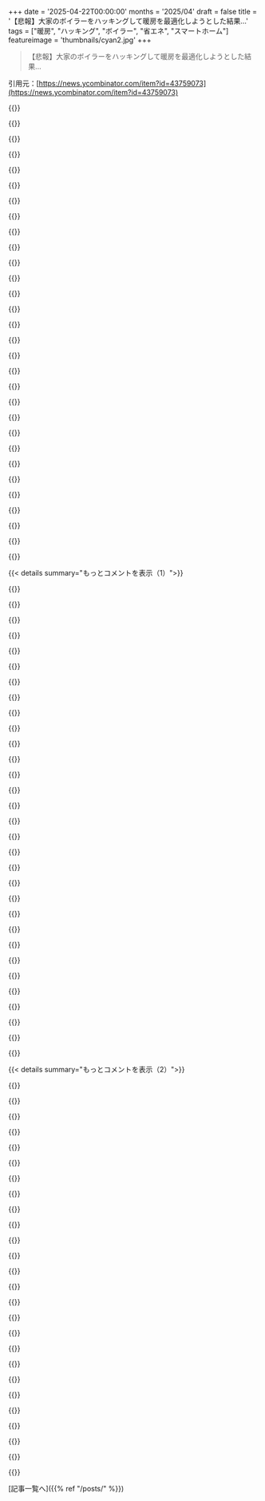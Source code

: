 +++
date = '2025-04-22T00:00:00'
months = '2025/04'
draft = false
title = '【悲報】大家のボイラーをハッキングして暖房を最適化しようとした結果…'
tags = ["暖房", "ハッキング", "ボイラー", "省エネ", "スマートホーム"]
featureimage = 'thumbnails/cyan2.jpg'
+++

> 【悲報】大家のボイラーをハッキングして暖房を最適化しようとした結果…

引用元：[https://news.ycombinator.com/item?id=43759073](https://news.ycombinator.com/item?id=43759073)




{{<matomeQuote body="俺も街に行くときは暖房オフにして、電車の駅に着くちょっと前にオンにして、家に着いたら暖かいようにしてるぜ！もし目標がエネルギーとかお金の節約なら、20分で部屋を暖めるシステムはダメだね。低い水温で循環させる方がロスが少なくて部屋全体が均一に暖まるんだって。それを実現するには、ボイラーの設定温度を下げるだけ。さらに、外の気温に合わせて設定温度を調整すればもっと効率的になるよ。サーモスタットは、家が暑くなりすぎないように監視する役割にして、一日中ちょっとずつ暖房をつけるのが理想的。そうすると、ガス代が8〜15%も減って、快適になるんだって！" userName="sokoloff" createdAt="2025/04/22 09:37:04" color="">}}




{{<matomeQuote body="それって家の暖房の仕組みの問題だよね。どこを暖めるか、断熱がどれくらいされてるかで効率が変わってくるんだ。温度差が大きいほど熱は逃げやすいから、配管が家の温度と同じなら熱は逃げないって理屈。でも窓の下とか外壁を暖めると、そこから熱が逃げちゃうから損だよ。Radiant heatingならそういう心配はないね。" userName="Retric" createdAt="2025/04/22 10:09:49" color="">}}




{{<matomeQuote body="ISO 7730を見ると、壁が冷たくなくて、壁と空気の温度差が小さいと快適に感じるらしいよ。家全体を暖かくすると、空気の温度を下げても快適なんだって。それに、最近のガスやヒートポンプは、水温を低くすると効率が上がるんだ。" userName="looofooo0" createdAt="2025/04/22 14:04:28" color="#ff5c5c">}}




{{<matomeQuote body="結露とか湿度とかも関係してくるから、話は複雑になるよね。寝るときに温度を下げるのも難しいし。基本的には、熱は外に逃げていくから、断熱が悪い外壁を部分的に暖めるのは避けたいよね。だから、Baseboard heaterのデザインも重要なんだ。" userName="Retric" createdAt="2025/04/22 15:09:18" color="">}}




{{<matomeQuote body="家にいないときは暖房を切って、帰ってきたらつけるのが一番効率的って聞いたことがあるんだけど、22〜24時間つけっぱなしにするのは、部屋が暖まるのに時間がかかって、暖まるまで寒いからってこと？" userName="frereubu" createdAt="2025/04/22 09:51:31" color="">}}




{{<matomeQuote body="Baseboard heaterは高い温度が必要なんだ。だから、どこにも設置するのはおすすめしないな。低い温度で使えるTyp 33 heaterを使うと暖房システムの効率が上がるよ。あとは、split air conも効率的な暖房方法だよ。" userName="looofooo0" createdAt="2025/04/22 15:33:48" color="">}}




{{<matomeQuote body="Baseboard heaterは、一番安くて手軽で場所を取らないから高い温度が必要になることが多いけど、そうじゃなくてもいいんだよ。屋根裏の寝室には、壁全体にBaseboard heaterを設置してるけど、家の他の場所と同じ温度で使ってるよ。断熱がしっかりしてるから、屋根裏はあまり暖房が必要ないんだ。" userName="sokoloff" createdAt="2025/04/22 15:57:52" color="">}}




{{<matomeQuote body="それって効率的とは言えないよね。40℃以下が理想だよ。" userName="looofooo0" createdAt="2025/04/22 17:02:55" color="">}}




{{<matomeQuote body="うちの戻り水の温度は、一番寒い日でも115F（46℃）だよ。暖かい日はもっと低いよ。温度は低い方がいいけど、「Baseboard heaterは180F（82℃）の水が必要」っていうのは、よくある誤解だよ。" userName="sokoloff" createdAt="2025/04/22 17:36:54" color="">}}




{{<matomeQuote body="それダメだよ。戻り水は35度以下じゃないと。理想はヒートポンプの後で30度だよ。https://www.flow30.de/" userName="looofooo0" createdAt="2025/04/22 18:14:36" color="">}}




{{<matomeQuote body="熱力学の基本だよね。温度差が小さいほどヒートポンプの効率が良いんだって。快適さについてはISO7730を見てみるといいよ。低い温度だとシステムは自己調整するみたい。" userName="looofooo0" createdAt="2025/04/22 18:49:05" color="">}}




{{<matomeQuote body="窓の下からラジエーターを全部移動させたんだよね（窓も三重窓にアップグレード）。窓の下だと温度差が大きくなってエネルギーロスが激しいからさ。窓からの冷気も無くなったし。" userName="DamonHD" createdAt="2025/04/22 10:37:27" color="#38d3d3">}}




{{<matomeQuote body="ヒートポンプとfurnaceって全然違うんだよね。furnaceは温度範囲が広くても効率の差はほんのわずかだから、一番重要なのは外への熱損失を抑えること。ヒートポンプは効率が大きく変動するから、外への損失はそこまで重要じゃない。" userName="Retric" createdAt="2025/04/23 01:59:08" color="#38d3d3">}}




{{<matomeQuote body="まず、遅かれ早かれfurnaceはヒートポンプに交換することになると思うよ。あと、最近のfurnaceは凝縮式だから、戻り温度はできるだけ低くして凝縮を最大化するべき。" userName="looofooo0" createdAt="2025/04/23 06:32:49" color="">}}




{{<matomeQuote body="ほぼ完全にリモートワークだから、家を空ける時間は少ないんだよね。効率を最大化するために、運転時間を長くしてる。160°Fのパイプだと、暖房したくない場所にも熱が伝わっちゃうし、ラジエーターの裏の壁にも熱が逃げちゃう。あと、家の中が暑すぎたり寒すぎたりするのを防げる。必要な分だけ熱を供給し続けるのが良いんだよね。排気ガスエネルギーの凝縮を促進できるから、無駄を省ける。" userName="sokoloff" createdAt="2025/04/22 10:14:56" color="#38d3d3">}}




{{<matomeQuote body="スイッチのオンオフを繰り返す暖房は最悪だよね。ISO 7730を見ると、快適さは壁の温度も重要みたい。断熱された家なら、20℃くらいの低い温度で一定に保つのが一番快適かも。こうすると水温も下げられて、ヒートポンプやボイラーの効率も上がる。" userName="looofooo0" createdAt="2025/04/22 14:00:17" color="#45d325">}}




{{<matomeQuote body="戻り温度が低い方が良いのは同意だけど、どれくらい重要かを数値で示す必要があるよね。最大負荷での定常状態では、戻り温度の差が15°Fだと効率は約1％違う。でも、最大負荷での定常状態は極端な状況だから、平均戻り温度はそれよりも低い。冗長性は寒い地域では重要。水素に頼るのもありだけど、断熱された家ならバックアップのガスfurnaceはCO2の主要な原因にはならない。" userName="Retric" createdAt="2025/04/23 07:28:36" color="#785bff">}}




{{<matomeQuote body="いつかはfurnaceをヒートポンプに交換するだろうね。そうすれば、低温化への投資は報われるよ。最新のガスfurnaceはヒートポンプのバックアップにはならない。電気も必要だから。薪ストーブみたいなローテクな解決策が良いんじゃないかな。停電が長引いたら、窓から出して応急処置で密閉すると思う。" userName="looofooo0" createdAt="2025/04/23 09:01:40" color="#ff5c5c">}}




{{<matomeQuote body="地中海に近い気候の国では、ほとんどの家は断熱が良くないから、冬の間24時間暖房をつけっぱなしにするのはコストがかかりすぎるし効率も悪いんだよね。設定温度を低くしても。" userName="static_motion" createdAt="2025/04/22 15:16:37" color="">}}




{{<matomeQuote body="この家はsplit air conがある可能性が高いから、暖房はそれが一番効率的だと思うよ。あと、窓とかドアの隙間風とか、改善できる余地は他にもたくさんあるんじゃないかな。" userName="looofooo0" createdAt="2025/04/22 15:36:58" color="">}}




{{<matomeQuote body="暖房と給湯を電力グリッドに頼るのは冗長じゃないけど、heat pumpよりfurnaceの独立電源を確保する方が安いよね。完全な冗長性ってなると、完全に独立したシステムが必要になるから、熱の供給ループとかpumpとかfanも別々にするべきだよ。薪ストーブは人がいないと使えないし、ちょっと面倒だからバックアップとしてはイマイチかも。Solar thermalとheat pumpの組み合わせがベストな地域も多いけど、Solar thermalは日照が必要だから冬場は厳しいかもね。" userName="Retric" createdAt="2025/04/23 12:36:00" color="">}}




{{<matomeQuote body="「家にいない時は暖房を切って、帰ってきたらまたつけるのが一番効率的」って読んだことあるんだけど、昔はそれが正しかったんだよね。でも、condensing boilerとかheat pumpが出てきて、ちょっと事情が変わってきたんだ。condensing boilerはほぼ100%に近い効率（昔のガスboilerは70-80%）だけど、特定の温度じゃないとダメだったりする。Heatpumpは100%以上の効率だけど、温度にすごくシビアなんだよね。だから、今は暖房システムの挙動とか、外気温、希望の室温、断熱性とかによって変わってくるから一概には言えないんだ。" userName="rsynnott" createdAt="2025/04/22 13:52:27" color="#785bff">}}




{{<matomeQuote body="暖かい地域だと、mini split air conditionerは冷房専用のものが売られてるんだ。暖房機能付きの12,000～24,000 BTU/hのユニットよりも安く買えるからね。" userName="walrus01" createdAt="2025/04/22 18:16:32" color="">}}




{{<matomeQuote body="見落としがちなのは、condensing boilerとheat pumpの効率が、流量温度に対して非線形だってこと。特にheat pumpは、流量温度が下がるとCoP（成績係数）が大幅に向上するんだ。あと、暖房の制御がどれだけうまくできているかも重要。流量温度が低いほど、目標設定温度からのオーバーシュートが少なくなるし、損失は温度差に比例するから、エネルギー損失が大きくなる可能性もあるんだ（controllerの特性にもよるけど）。暖房されていない空間での損失を気にするかどうかは、システムの構成によって変わるよ。うちの場合は、暖房pipeが全部家の断熱材の中にあるから、流量温度は関係ないんだよね。resistive electric boilerだったら、流量温度は効率に全く影響しないよ。その場合は、必要な時だけ暖房をつける方が効率的だってことになるね。" userName="leoedin" createdAt="2025/04/22 10:34:52" color="#785bff">}}




{{<matomeQuote body="緊急時のオプションを手軽にする意味が分からないな。solar thermalは面倒すぎるからナシでしょ。PVとバッテリーの方が現実的な解決策だよ。" userName="looofooo0" createdAt="2025/04/25 06:20:41" color="">}}




{{<matomeQuote body="ちなみに、電気毛布の方がお尻だけ温めるから効率的だよ。" userName="eru" createdAt="2025/04/22 12:42:00" color="">}}




{{<matomeQuote body="そんなことないよ。中国製の4kwモデルなら650€で買えるし、-15度まで暖められるよ。そんなに節約できるとは思えないな。" userName="looofooo0" createdAt="2025/04/22 19:06:04" color="">}}




{{<matomeQuote body="downvoteされてる理由がマジで分からん（文句じゃなくて、ただ理解できないだけ）。これらは中立的な事実の記述だし、うちのサイトで詳しく説明してるんだけどな。誰かの気分を害したならごめん！" userName="DamonHD" createdAt="2025/04/22 16:28:05" color="">}}




{{<matomeQuote body="ISO 7730モデル自体が安定した温度に依存してるんだよね。要は、thermal massを理解することが重要なんだと思う。人は熱い空気の中にいても、冷たい表面（床とか家具とか）のせいで寒く感じることがある。これらの物体は空気よりもゆっくり温まる（または冷える）からね。HVACからの暖房/冷房サイクルは、これらの物体と戦うことになるんだ。なぜなら、他の物体（空気）と同じ速度で混合しないから。だから、物体全体に勾配が生じて、不快に感じるんだ。あと、機械設備は、起動/停止を繰り返すよりも、一定の負荷で運転する方が効率的なんだ。だから、一定の温度で暖房することで、物体全体の暖房の均一性と、機械設備のエネルギー変換効率の両方を高めることができるんだ。setpointを下げても、間欠的なシステムよりも快適に感じることもできるよ。" userName="aesh2Xa1" createdAt="2025/04/22 18:55:30" color="#45d325">}}




{{<matomeQuote body="窓際にラジエーターがあるのは、部屋の温度を均一にするためだと思うよ。一番寒い場所に置くことで、温度差をなくすんだって。Triple glazingなら窓が一番寒い壁じゃなくなるから、理にかなってるかもね。" userName="joncrocks" createdAt="2025/04/22 16:39:44" color="">}}




{{< details summary="もっとコメントを表示（1）">}}

{{<matomeQuote body="それマジすごいハックじゃん！もっと簡単なのは、サーモスタットの下にPeltierヒーター/クーラーを置いて、遠隔操作で温度をコントロールすることじゃない？サーモスタットのモデルがわからないから何とも言えないけど、壁掛け式なら難しくなさそう。熱と冷却を同時に送らないようにすればOK。" userName="gcanyon" createdAt="2025/04/22 11:53:21" color="#38d3d3">}}




{{<matomeQuote body="面白いアイデアだね！非効率なデバイスを効率的に使うとは皮肉なもんだ。" userName="paulkrush" createdAt="2025/04/22 12:10:15" color="">}}




{{<matomeQuote body="ボイラーの制御システムは、外気温に合わせて給湯温度を調整する heating curve 制御がベストだよ。給湯温度をできるだけ低くすると、システムの反応が遅くなるけどね。あとは、各部屋への流量を調整して温度を均一にすればOK。最適化には1～2年かかるけど。" userName="looofooo0" createdAt="2025/04/22 13:55:42" color="#785bff">}}




{{<matomeQuote body="RFとかよくわからんけど、サーモスタットを箱に入れて、機械的に温度を制御するのはどう？" userName="willvarfar" createdAt="2025/04/22 05:46:12" color="">}}




{{<matomeQuote body="壁コントローラーからサーミスターを取り外して、代わりにデジタルポテンショメータを配線したよ。センサーを物理的に加熱/冷却しなくても同じことができる。" userName="haileys" createdAt="2025/04/22 06:23:48" color="#785bff">}}




{{<matomeQuote body="ボイラーの制御盤にESP32を取り付けて、dry contact circuitを閉じたらどう？" userName="kbuck" createdAt="2025/04/22 05:56:53" color="">}}




{{<matomeQuote body="大家さんが点検に来たり、設置が原因で故障したら、責任を問われて最悪の場合、追い出される可能性もあるよ。" userName="mschuster91" createdAt="2025/04/22 07:38:35" color="">}}




{{<matomeQuote body="そんなことで追い出されることなんてある？最悪でも損害賠償を請求されるか、自腹で修理代を払うことになるくらいじゃない？" userName="aceofspades19" createdAt="2025/04/22 20:09:27" color="">}}




{{<matomeQuote body="俺も最初はそうしようと思った。" userName="unsnap_biceps" createdAt="2025/04/22 05:57:53" color="">}}




{{<matomeQuote body="それ良さそうだけど、箱を冷やすのが問題なんだよね。温度センサーに低い温度を読ませて暖房をつけさせる必要があるから。でも、サーモスタットの中身にアクセスできるなら、温度センサーを回路に置き換えて、オンデマンドでめちゃくちゃ高くしたり低くしたりできるようにするのは難しくないと思うよ。" userName="avidiax" createdAt="2025/04/22 06:04:07" color="">}}




{{<matomeQuote body="そんなちょっとしたことなら、ペルチェ素子が使えるよ。エネルギー効率はめっちゃ悪いけど、そんなに使わないし、暖房も冷房もできる。" userName="dtech" createdAt="2025/04/22 07:36:49" color="#ff5c5c">}}




{{<matomeQuote body="マジで、壁のボックスに安い電気の”瞬間冷却”カップをダクトテープで貼り付けて、小さな白熱電球を暖めるエレメントとして使うのを想像してたわ。" userName="willvarfar" createdAt="2025/04/22 07:31:50" color="">}}




{{<matomeQuote body="＞それ良さそうだけど、箱を冷やすのが問題なんだよね。温度センサーに低い温度を読ませて暖房をつけさせる必要があるから。保冷剤と乾燥剤は？" userName="toast0" createdAt="2025/04/22 06:05:52" color="">}}




{{<matomeQuote body="そうそう！それマジでできるよ。CoolBotを調べてみて。既存のサーモスタットを暖めるだけでそれをやってる。" userName="nippoo" createdAt="2025/04/22 07:09:57" color="#ff5733">}}




{{<matomeQuote body="あるいは、もしコンビボイラーに物理的にアクセスできるなら、受信ユニットを取り外して、もっとHome Assistantフレンドリーなコンビボイラーサーモスタットに交換するのもありだね。\nやったことなくても30分でできると思うし、ちょっと両面テープを使えば簡単に元に戻せるよ。感電の危険性があるけど、ボイラーの電源を切れば完全に防げる。\nそれでも、楽しいハックだね！" userName="mjlee" createdAt="2025/04/22 06:05:48" color="#45d325">}}




{{<matomeQuote body="法的許容最低温度にロックされたサーモスタット付きのアパートを借りた人が、サーモスタットに氷を置いてたって話を聞いたことがある。" userName="anal_reactor" createdAt="2025/04/22 07:48:53" color="">}}




{{<matomeQuote body="昔の大学の寮でよくある手だって聞いたよ。フロアに一個しかサーモスタットがなくて、センサーの位置がバレると、近くに住んでるやつらが冷凍食品を置いてたんだって。" userName="Gazoche" createdAt="2025/04/22 09:49:15" color="">}}




{{<matomeQuote body="理想的な汎用サーモスタットってどんなんだろうね？うちのアパートのサーモスタットには、wake、leave、return、sleepっていう時間帯を設定して、それぞれの温度を設定する機能があるんだけど、毎日同じスケジュールで生活してる人なんてほとんどいないよね。\n在宅勤務だから、ずっと一定の温度に保ちたいんだけど、毎回設定するのが面倒なんだよね。昔ながらのダイヤル式の方が使いやすいかも。" userName="smelendez" createdAt="2025/04/22 07:04:10" color="">}}




{{<matomeQuote body="ダイヤル式が一番いいと思うんだよね。最近の家（特にヨーロッパ）では、常に同じ温度に保つのが良いっていう考え方があるみたいだけど、朝に冷えた家を暖める方がエネルギーがかかるっていう理論らしいよ。\n理想は、各ラジエーターにスマートサーモスタットを取り付けて、人がいないときは手動で、あるいは自動で活動や窓の開閉を検知して調整することかな。リビングのマスターサーモスタットだけでなく、各ラジエーターがボイラーを起動できる権限を持つのが理想。" userName="Cthulhu_" createdAt="2025/04/22 08:57:16" color="#45d325">}}




{{<matomeQuote body="「朝に冷えた家を暖める方がエネルギーがかかる」っていうのは、暖房が早く行われて、システムが早く暖めるときに効率が悪い場合にのみ当てはまるよ。そうじゃないと、物理的に意味がない。温度差が一時的に低い方が、熱損失は少なくなるはず。" userName="tgsovlerkhgsel" createdAt="2025/04/22 09:30:59" color="">}}




{{<matomeQuote body="実際にはもっと制約があると思うな。例えば、日中の温度よりも低い温度で寝る方が快適な人もいるし（だから、サーモスタットを同じ温度にしておくのはマイナス）。\nエネルギー効率の観点から「何が良いか」については、個々の状況によって大きく異なると思うから、「チェック」するシステムが良いと思う。みんな「AI」に夢中だけど、センサーと、個々の状況や好みに基づいて使用量を調整できる賢いシステム（「eco」など）は例外だよね。" userName="vladms" createdAt="2025/04/22 09:18:05" color="#45d325">}}




{{<matomeQuote body="妻と僕は6週間のシフト制で働いてたんだけど、最初期の第二世代のNestサーモスタットを買って、便利だと思ったんだよね。ところがどっこい！スマートラーニング機能がマジでクソだった。夜勤のために昼間に寝てると、誰もいないと判断されて凍える思いをしたよ。" userName="xattt" createdAt="2025/04/22 08:41:20" color="">}}




{{<matomeQuote body="これはまさに僕の研究テーマなんだ！ちなみに僕はヒートポンプを間欠的に運転してて、ローカルでスマートなTRVで集中的に熱を要求して、天気補償だけの流量温度カーブを使ってて、うまくいってるよ！https://www.earth.org.uk/heat-pump-16WW-control.html" userName="DamonHD" createdAt="2025/04/22 10:34:11" color="#ff5733">}}




{{<matomeQuote body="少し涼しい気候なら、寝るときは窓を開けるのが正解。ヨーロッパのほとんどの地域では、夏でも有効だよ。もちろん、アトランタやフェニックスでは無理だけどね。夜間の気温が高すぎる。" userName="alistairSH" createdAt="2025/04/22 09:23:16" color="">}}




{{<matomeQuote body="それって、今のサーモスタットでほぼできることじゃない？うちの新しいHoneywell Thermostatは、20年前のものとUIが少し便利になっただけで、基本的には同じことができるよ。平日ごとにwake/leave/return/sleepの時間設定ができるし（オプションで2つ目のleave/returnペアも追加できる）、いつでも有効にできる「holiday」っていうプログラムもある。\nあなたのユースケースなら可能だよ。普段のプログラムを15℃に設定して、必要なときにholidayプログラムを有効にすればいい。夕方の適切な時間に15℃になるように設定しておけば、忘れても暖房が入ることはないよ。" userName="Freak_NL" createdAt="2025/04/22 07:45:40" color="">}}




{{<matomeQuote body="都市部で窓を開けるってことは、空気と騒音の両方の汚染を招き入れるってことだよ。" userName="deno" createdAt="2025/04/22 09:34:15" color="">}}




{{<matomeQuote body="朝イチで寒い家を暖める方が、一定温度を保つよりエネルギーがかかるって説、よく聞くけど物理的にどうなの？暖かい家の方が熱を逃がしやすいから、温度差で熱伝達が起きやすいよね。普通の家なら、暖房切る方が効率的だと思うな。ただ、断熱性が高い家で、床暖房と効率の良い低温ヒートポンプ使ってるなら、温度変化に時間がかかるし、元々効率が良いから別かもね。" userName="wickedsight" createdAt="2025/04/22 09:29:26" color="">}}




{{<matomeQuote body="室温を人の有無で変える機能をオフにできるよ。もしくは、スケジュール機能を全部停止するとか。" userName="uptown" createdAt="2025/04/22 11:44:01" color="">}}




{{<matomeQuote body="この記事、面白かったよ。ありがとう。" userName="anotherhue" createdAt="2025/04/22 18:09:22" color="">}}




{{<matomeQuote body="めっちゃ面白い記事だね。快適さとエネルギー消費を最小限にするには、インストールから調整まで、博士号が必要そう。" userName="subscribed" createdAt="2025/04/23 08:03:22" color="">}}

{{</details>}}




{{< details summary="もっとコメントを表示（2）">}}

{{<matomeQuote body="他の要素も考慮すれば、その説は物理的に成り立つよ。ヒートポンプ以外に、凝縮ボイラーとまあまあな断熱材がある場合もね。家を暖めるときはボイラーが高温のお湯を出す必要があるけど、同じ温度を保つなら低い温度で済むから効率が良いんだ。断熱材があれば熱伝達はブロックされるけど、部屋間の熱伝達は防げないから、一部屋だけ暖めるより家全体を暖める方が効率的なんだよ。" userName="sz4kerto" createdAt="2025/04/22 10:15:02" color="#ff5733">}}




{{<matomeQuote body="その通り。最近のHVACシステムは高性能なフィルターがついてて、HEPAフィルター搭載のモデルもある。" userName="JoshTriplett" createdAt="2025/04/22 14:42:22" color="">}}




{{<matomeQuote body="暖房システムは出力が低いほど効率が良いよね。でも、熱損失が増えるかどうかは一概には言えないみたい。" userName="adrianN" createdAt="2025/04/22 11:15:15" color="">}}




{{<matomeQuote body="ここでは暖房が必要な場所の話をしてるんだよね。基本的には、暖房をつけるか窓を開けるかのどっちかにするべき。両方同時にやるのは電気代的に最悪。" userName="eru" createdAt="2025/04/22 12:45:24" color="">}}




{{<matomeQuote body="急速に暖めると出力が高くなるから、ゆっくり暖めるよりラジエーター周辺の空気が熱くなるよね。熱損失は内外の温度差に比例するから、ラジエーターからの熱い空気によって窓からの熱損失は多少増えるかも。でも、どのくらい影響があるかは分からないな。" userName="rightbyte" createdAt="2025/04/22 10:57:34" color="">}}




{{<matomeQuote body="物理的に考えると意味不明だなー。温度差が一時的に小さくなると、熱損失も少なくなるじゃん。これってサーモスタットとか暖房の話になると毎回出てくるけど、快適さを無視した理屈だよね。多くの人は、できるだけエネルギーとかコストを節約しつつ、快適さも重視したいんじゃないかな。物理勢は快適さなんてどうでもいいんだろうけど。" userName="Suppafly" createdAt="2025/04/22 16:47:01" color="">}}




{{<matomeQuote body="窓を開けるのも、家具とか壁の塗料、フローリングとかから出る室内の汚染物質を排出するのに役立つよねー。" userName="dolmen" createdAt="2025/04/23 13:13:56" color="">}}




{{<matomeQuote body="朝、冷え切った家を暖める方が、一定の温度を保つよりもエネルギーがかかるって言うけど、それは暖房を完全に止めた場合の話だよね。家にいない時に3.5℃くらい温度を下げれば、エネルギー節約になるよ。例えば、外出時は16℃、在宅時は19℃に設定するとか。完全に暖房を切るわけじゃないんだよね。" userName="eloisant" createdAt="2025/04/22 11:53:15" color="">}}




{{<matomeQuote body="イギリスだけど、うちのボイラーには、起床・外出タイマーみたいなコントロール（実際には昼の時間帯用に6つの設定がある）と、温度ダイヤル付きの独立したサーモスタットがあるよ。ボイラーには、すぐに暖房を入れたい時に、次の時間間隔に進めるボタンもある（例えば、早く帰宅して家が寒い時とか）。この組み合わせで、まあまあ満足してる。毎日だいたい同じスケジュールだからね。" userName="KineticLensman" createdAt="2025/04/22 09:59:57" color="">}}




{{<matomeQuote body="数年前からセントラルボイラーとスマートラジエーターノブのTadoシステムを使ってるよ。問題なく動いてるし、Home Assistantにも接続できるし、記事で説明されてることと同じことができるよ。他にもいくつか選択肢があると思う。" userName="miunau" createdAt="2025/04/22 09:27:30" color="#ff33a1">}}




{{<matomeQuote body="Ecobeeを使ってるけど、気に入ってるよ。標準でHome、Away、Sleepモードがあるけど、好きなだけ追加できる。手動で温度を変えられるし、手動で設定した温度をどれくらい維持するかも設定できる。キャンセルするまでとか、次のプログラムされた変更までとかね。夜は涼しい方が好きだから、普段寝る時間に合わせて温度が変わるようにしてる。日中の温度を変えても、自分で戻す手間が省けるからね。家を出ると自動でawayモードになるし。旅行に行く時は、快適じゃなくて安全な温度に設定できるし、フライトの着陸時間に合わせて戻せる。めちゃくちゃ不規則なスケジュールじゃない限り、基本的なスケジュールを組んで、必要に応じて手動で調整すればいいんじゃないかな。" userName="542354234235" createdAt="2025/04/22 15:47:05" color="#785bff">}}




{{<matomeQuote body="昔ながらのダイヤル式サーモスタットみたいに使える、もっとプログラム可能なサーモスタットの方が嬉しいかも。正直、昔のタイプの方が好きだな。うちのはプログラムできるけど、プログラムしてなくて、いつも好きな温度に設定してるだけだよ。寒い日にちょっと肌寒く感じたら、1度上げるとか、晴れててみんな暖かいと感じたら、1度下げるとか。" userName="Suppafly" createdAt="2025/04/22 16:43:03" color="">}}




{{<matomeQuote body="家を暖める時、ボイラーは常に高温の水を生成する必要があるけど、一定の温度を保つと、ボイラーはより低い温度の水を生成するから効率的って理屈？ボイラーはどうやって水を温めてるの？一部の部屋だけを暖めるより、家全体を暖める方が良いって言うけど、それって他の部屋を壁として扱ってるだけじゃん。" userName="eru" createdAt="2025/04/22 12:46:40" color="">}}




{{<matomeQuote body="安定した温度を維持するってことは、暖かい壁とか床とか家具があって、空気の温度は比較的低いってことだと思うんだよね。壁とかが暖かいと、低い温度でも快適に過ごせる人が多いんじゃないかな。計算とか根拠はないけど。" userName="jmilloy" createdAt="2025/04/22 15:53:37" color="">}}




{{<matomeQuote body="15℃は「暖房なし」の標準設定（カビとかを防ぐために家を暖かく保つ程度）になるかな。「ホリデー」プログラムは21℃とか好きな温度に設定できる。つまり、サーモスタットを「ホリデー」モードにすると暖房が入り、そのモードを終了するか、23時頃に15℃に戻るように設定すれば暖房を切ることができる。" userName="Freak_NL" createdAt="2025/04/22 17:58:01" color="">}}




{{<matomeQuote body="理想的な汎用サーモスタットかー。1953年に発明されたバイメタルストリップを使った丸いHoneywellの電気機械式サーモスタットがあるじゃん。24VACで超シンプルで信頼性も高いんだって。うちの家族の湖畔の家には、50年以上前のHoneywellの丸型サーモスタットが現役で動いてるぜ。" userName="quickthrowman" createdAt="2025/04/22 16:42:29" color="">}}




{{<matomeQuote body="簡単な解決策としては、起床時間を午前8時、退室時間を午前8時1分、帰宅時間を午前8時2分、就寝時間を午前8時3分に設定するってのはどうよ。そんで、就寝時の温度を希望の温度に設定して、残りの時間は季節に合わせて暖房や冷房が作動しない温度に設定すればいいんじゃないかな。" userName="tgsovlerkhgsel" createdAt="2025/04/22 09:28:17" color="">}}




{{<matomeQuote body="Flipper Zeroはマジで使えるぜ。カスタムファームウェアをインストールすれば、ハッキングや調査の部分は全部できると思う。最初から全部入りってわけにはいかないけど、Flipper Unleashedとかを入れれば制限がなくなるし機能も追加されるから超簡単だよ。ツールを持ってるだけじゃ犯罪にならないから安心して。でも、国によってはスーツを着た人が来るかもしれないから気を付けてね。個人的には、自分のデバイス（電気ゲート、ローラードアなど）の暗号化された433MHz信号を再生したかったんだけど、Flipperのリージョンがオーストラリアに設定されていると無効になっちゃうんだ。" userName="DecoPerson" createdAt="2025/04/22 09:58:01" color="#ff5733">}}




{{<matomeQuote body="ツールを持ってるだけじゃ犯罪にならないってのはマジでその通りだと思うけど、過去にちょっとしたトラブルになったことがあるから、みんなも気を付けてね。警察とかは好きなように話を作れると思って行動した方がいいよ。探索とか好奇心を持つのはいいことだけど、Flipper Zeroを例にすると、住んでる場所に関係なく、いくつか注意することがあるよ。持ち歩かないとか、ドキュメントを全部読んでから練習するとか、痕跡を残さないとか。特に新参者は、映画とかに出てくるハッカーみたいになりたい気持ちが先行しがちだけど、あれはフィクションだから。警察とかは、最終的にあなたの行動をどう解釈するかしか考えてないから。" userName="0xEF" createdAt="2025/04/22 10:40:17" color="#38d3d3">}}




{{<matomeQuote body="「警察は好きなように話を作る」って言うけど、まさにこれだよ。「警察に話しかけるな」っていう動画を見てみて。https://www.youtube.com/watch?v=d-7o9xYp7eE" userName="NoSalt" createdAt="2025/04/22 15:05:18" color="">}}




{{<matomeQuote body="GPの意見を聞きたいな。質問されたけど起訴はされなかったみたいだけど、動画に出てくる警官はそんなこと絶対にないって否定してるね。国によっても違うし。オランダの警察の番組を見てると、みんな話してるし、それが本当に重要になることもあるみたいだよ。例えば、自転車が自分のものかどうかとか、元恋人への接近禁止命令とか。動画で言われてることは大体正しいと思うけど、バランスも考えた方がいいよ。" userName="lucb1e" createdAt="2025/04/23 05:26:23" color="">}}




{{<matomeQuote body="逆に、目立つようにするのもありかも。多くの場所では、蛍光ベストを着て測定とかしてる人を見かけるのは普通のことだし。" userName="crtasm" createdAt="2025/04/22 13:46:10" color="">}}




{{<matomeQuote body="それマジで大事なことだね。俺もそういう経験あるからマジで反省してる。仕事で蛍光ベストとかを着るんだけど、大手の工場とかに行くと、セキュリティが全然注意してないんだよね。ノートパソコンとか、機械に侵入するためのツールとかがいっぱい入ったバッグを持ってるのに。昔、大きな工場に行ったとき、案内役がいなくなって、自分で機械を直さないといけなくなったんだ。トイレに行きたかったけど、誰もいなかったから、標識とかを見ながら行ったんだ。でも、帰りに道に迷って、違う場所に着いちゃったんだよね。でも、誰も俺を止めなかったんだ。" userName="0xEF" createdAt="2025/04/22 14:25:47" color="#785bff">}}




{{<matomeQuote body="セキュリティが厳しい場所で練習しちゃダメだけど、目的意識を持って歩き回るのは楽しいよ。目を合わせないで、電話しながらとか。問題にならない場所なら、所属してる人のフリをする練習になるし、悪意がなくても役に立つよ。" userName="aeturnum" createdAt="2025/04/22 14:58:35" color="">}}




{{<matomeQuote body="鉄道の車両基地でエンジニアリングとメンテナンスの仕事をしてたんだけど、毎回、許可を得て、使い古された監督者用のベストとヘルメットを借りてたよ。色分けされてるんだ。" userName="johnwalkr" createdAt="2025/04/22 21:31:07" color="">}}

{{</details>}}



[記事一覧へ]({{% ref "/posts/" %}})
